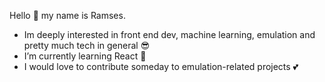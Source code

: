 Hello 👋 my name is Ramses.

- Im deeply interested in front end dev, machine learning, emulation and pretty much tech in general 😎
- I’m currently learning React 🌱 
- I would love to contribute someday to emulation-related projects 💕

<!---
charlietud/charlietud is a ✨ special ✨ repository because its `README.md` (this file) appears on your GitHub profile.
You can click the Preview link to take a look at your changes.
--->
